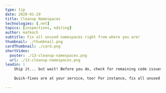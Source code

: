 ```yaml
---
type: tip
date: 2020-01-29
title: Cleanup Namespaces
technologies: [.net]
topics: [inspections, editing]
author: matkoch
subtitle: Fix all unused namespaces right from where you are!
thumbnail: ./thumbnail.png
cardThumbnail: ./card.png
shortVideo:
  poster: ./13-cleanup-namespaces.png
  url: ./13-cleanup-namespaces.png
leadin: |
    Ship it... but wait! Before you do, check for remaining code issues in the Side-by-Side diff viewer
    
    Quick-fixes are at your service, too! For instance, fix all unused namespaces right from where you are! 🎯
    
---
```

